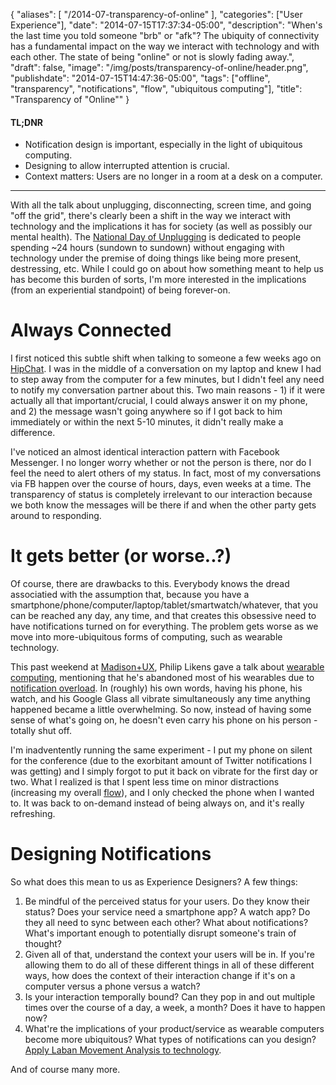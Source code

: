 {
   "aliases": [
    "/2014-07-transparency-of-online"
   ],
   "categories": ["User Experience"],
   "date": "2014-07-15T17:37:34-05:00",
   "description": "When's the last time you told someone \"brb\" or \"afk\"? The ubiquity of connectivity has a fundamental impact on the way we interact with technology and with each other. The state of being \"online\" or not is slowly fading away.",
   "draft": false,
   "image": "/img/posts/transparency-of-online/header.png",
   "publishdate": "2014-07-15T14:47:36-05:00",
   "tags": ["offline", "transparency", "notifications", "flow", "ubiquitous computing"],
   "title": "Transparency of \"Online\""
}

<div class="tldnr">
  <h4>TL;DNR</h4>
  <ul>
    <li>Notification design is important, especially in the light of ubiquitous computing.</li>
    <li>Designing to allow interrupted attention is crucial.</li>
    <li>Context matters: Users are no longer in a room at a desk on a computer.</li>
  </ul>
</div>
<hr/>

With all the talk about unplugging, disconnecting, screen time, and going "off the grid", there's clearly been a shift in the way we interact with technology and the implications it has for society (as well as possibly our mental health). The <a href="http://nationaldayofunplugging.com/">National Day of Unplugging</a> is dedicated to people spending ~24 hours (sundown to sundown) without engaging with technology under the premise of doing things like being more present, destressing, etc. While I could go on about how something meant to help us has become this burden of sorts, I'm more interested in the implications (from an experiential standpoint) of being forever-on.

# Always Connected <a name="always" href="#always"><i class="ion-link"></i></a>

I first noticed this subtle shift when talking to someone a few weeks ago on <a href="https://www.hipchat.com/">HipChat</a>. I was in the middle of a conversation on my laptop and knew I had to step away from the computer for a few minutes, but I didn't feel any need to notify my conversation partner about this. Two main reasons - 1) if it were actually all that important/crucial, I could always answer it on my phone, and 2) the message wasn't going anywhere so if I got back to him immediately or within the next 5-10 minutes, it didn't really make a difference.

I've noticed an almost identical interaction pattern with Facebook Messenger. I no longer worry whether or not the person is there, nor do I feel the need to alert others of my status. In fact, most of my conversations via FB happen over the course of hours, days, even weeks at a time. The transparency of status is completely irrelevant to our interaction because we both know the messages will be there if and when the other party gets around to responding.

# It gets better (or worse..?) <a name="better" href="#better"><i class="ion-link"></i></a>

Of course, there are drawbacks to this. Everybody knows the dread associatied with the assumption that, because you have a smartphone/phone/computer/laptop/tablet/smartwatch/whatever, that you can be reached any day, any time, and that creates this obsessive need to have notifications turned on for everything. The problem gets worse as we move into more-ubiquitous forms of computing, such as wearable technology.

This past weekend at <a href="http://madisonpl.us/ux">Madison+UX</a>, Philip Likens gave a talk about <a href="http://www.slideshare.net/philiplikens/philip-likens-madisonux">wearable computing</a>, mentioning that he's abandoned most of his wearables due to <a href="https://www.google.com/search?q=notifiaction+overload&amp;oq=notifiaction+overload&amp;aqs=chrome..69i57.2313j0j1&amp;sourceid=chrome&amp;es_sm=91&amp;ie=UTF-8#q=notification+overload&amp;spell=1">notification overload</a>. In (roughly) his own words, having his phone, his watch, and his Google Glass all vibrate simultaneously any time anything happened became a little overwhelming. So now, instead of having some sense of what's going on, he doesn't even carry his phone on his person - totally shut off.

I'm inadventently running the same experiment - I put my phone on silent for the conference (due to the exorbitant amount of Twitter notifications I was getting) and I simply forgot to put it back on vibrate for the first day or two. What I realized is that I spent less time on minor distractions (increasing my overall <a href="/2013-03-the-importance-of-flow/">flow</a>), and I only checked the phone when I wanted to. It was back to on-demand instead of being always on, and it's really refreshing.

# Designing Notifications <a name="notifications" href="#notifications"><i class="ion-link"></i></a>

So what does this mean to us as Experience Designers? A few things:

1. Be mindful of the perceived status for your users. Do they know their status? Does your service need a smartphone app? A watch app? Do they all need to sync between each other? What about notifications? What's important enough to potentially disrupt someone's train of thought?
2. Given all of that, understand the context your users will be in. If you're allowing them to do all of these different things in all of these different ways, how does the context of their interaction change if it's on a computer versus a phone versus a watch?
3. Is your interaction temporally bound? Can they pop in and out multiple times over the course of a day, a week, a month? Does it have to happen now?
4. What're the implications of your product/service as wearable computers become more ubiquitous? What types of notifications can you design? <a href="http://www.slideshare.net/eadahl/ux-axioms-26-principle-to-drive-better-product-design/46" target="_blank">Apply Laban Movement Analysis to technology</a>.

And of course many more.
